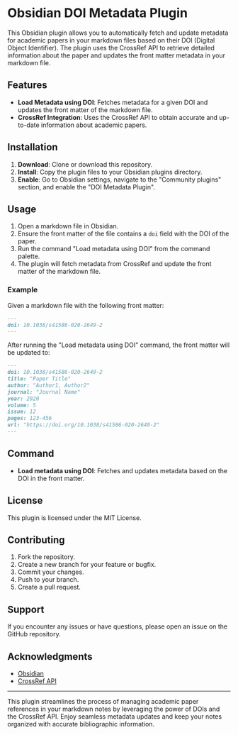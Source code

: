 
# Obsidian DOI Metadata Plugin

This Obsidian plugin allows you to automatically fetch and update metadata for academic papers in your markdown files based on their DOI (Digital Object Identifier). The plugin uses the CrossRef API to retrieve detailed information about the paper and updates the front matter metadata in your markdown file.

## Features

- **Load Metadata using DOI**: Fetches metadata for a given DOI and updates the front matter of the markdown file.
- **CrossRef Integration**: Uses the CrossRef API to obtain accurate and up-to-date information about academic papers.

## Installation

1. **Download**: Clone or download this repository.
2. **Install**: Copy the plugin files to your Obsidian plugins directory.
3. **Enable**: Go to Obsidian settings, navigate to the "Community plugins" section, and enable the "DOI Metadata Plugin".

## Usage

1. Open a markdown file in Obsidian.
2. Ensure the front matter of the file contains a `doi` field with the DOI of the paper.
3. Run the command "Load metadata using DOI" from the command palette.
4. The plugin will fetch metadata from CrossRef and update the front matter of the markdown file.

### Example

Given a markdown file with the following front matter:

```markdown
---
doi: 10.1038/s41586-020-2649-2
---
```

After running the "Load metadata using DOI" command, the front matter will be updated to:

```markdown
---
doi: 10.1038/s41586-020-2649-2
title: "Paper Title"
author: "Author1, Author2"
journal: "Journal Name"
year: 2020
volume: 5
issue: 12
pages: 123-456
url: "https://doi.org/10.1038/s41586-020-2649-2"
---
```

## Command

- **Load metadata using DOI**: Fetches and updates metadata based on the DOI in the front matter.

## License

This plugin is licensed under the MIT License.

## Contributing

1. Fork the repository.
2. Create a new branch for your feature or bugfix.
3. Commit your changes.
4. Push to your branch.
5. Create a pull request.

## Support

If you encounter any issues or have questions, please open an issue on the GitHub repository.

## Acknowledgments

- [Obsidian](https://obsidian.md/)
- [CrossRef API](https://www.crossref.org/services/metadata-delivery/rest-api/)

---

This plugin streamlines the process of managing academic paper references in your markdown notes by leveraging the power of DOIs and the CrossRef API. Enjoy seamless metadata updates and keep your notes organized with accurate bibliographic information.
